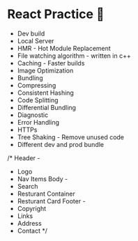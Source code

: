 # React Practice 🚀  

<!-- Parcel -->
- Dev build
- Local Server
- HMR - Hot Module Replacement
- File watching algorithm - written in c++
- Caching - Faster builds
- Image Optimization
- Bundling
- Compressing
- Consistent Hashing
- Code Splitting
- Differential Bundling
- Diagnostic
- Error Handling
- HTTPs
- Tree Shaking - Remove unused code
- Different dev and prod bundle


/*
Header -
- Logo
- Nav Items
Body - 
- Search
- Resturant Container
- Resturant Card
Footer - 
- Copyright
- Links
- Address
- Contact
*/